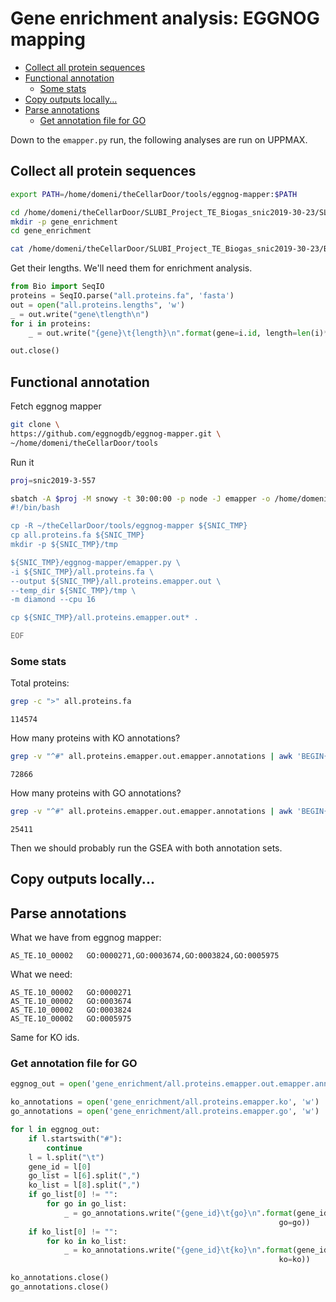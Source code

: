 # Gene enrichment analysis: EGGNOG mapping

<!-- TOC START min:2 max:5 link:true asterisk:false update:true -->
- [Collect all protein sequences](#collect-all-protein-sequences)
- [Functional annotation](#functional-annotation)
    - [Some stats](#some-stats)
- [Copy outputs locally...](#copy-outputs-locally)
- [Parse annotations](#parse-annotations)
    - [Get annotation file for GO](#get-annotation-file-for-go)
<!-- TOC END -->

Down to the `emapper.py` run, the following analyses are run on UPPMAX.

## Collect all protein sequences

```bash
export PATH=/home/domeni/theCellarDoor/tools/eggnog-mapper:$PATH

cd /home/domeni/theCellarDoor/SLUBI_Project_TE_Biogas_snic2019-30-23/SLUBI_analyses
mkdir -p gene_enrichment
cd gene_enrichment

cat /home/domeni/theCellarDoor/SLUBI_Project_TE_Biogas_snic2019-30-23/Binning/Bins/*/*.faa > all.proteins.fa
```

Get their lengths. We'll need them for enrichment analysis.

```python
from Bio import SeqIO
proteins = SeqIO.parse("all.proteins.fa", 'fasta')
out = open("all.proteins.lengths", 'w')
_ = out.write("gene\tlength\n")
for i in proteins:
    _ = out.write("{gene}\t{length}\n".format(gene=i.id, length=len(i)*3))

out.close()
```

## Functional annotation

Fetch eggnog mapper

```bash
git clone \
https://github.com/eggnogdb/eggnog-mapper.git \
~/home/domeni/theCellarDoor/tools
```

Run it

```bash
proj=snic2019-3-557

sbatch -A $proj -M snowy -t 30:00:00 -p node -J emapper -o /home/domeni/theCellarDoor/SLUBI_Project_TE_Biogas_snic2019-30-23/SLUBI_analyses/logs/emapper.log<<'EOF'
#!/bin/bash

cp -R ~/theCellarDoor/tools/eggnog-mapper ${SNIC_TMP}
cp all.proteins.fa ${SNIC_TMP}
mkdir -p ${SNIC_TMP}/tmp

${SNIC_TMP}/eggnog-mapper/emapper.py \
-i ${SNIC_TMP}/all.proteins.fa \
--output ${SNIC_TMP}/all.proteins.emapper.out \
--temp_dir ${SNIC_TMP}/tmp \
-m diamond --cpu 16

cp ${SNIC_TMP}/all.proteins.emapper.out* .

EOF
```

### Some stats

Total proteins:

```bash
grep -c ">" all.proteins.fa
```

```
114574
```

How many proteins with KO annotations?

```bash
grep -v "^#" all.proteins.emapper.out.emapper.annotations | awk 'BEGIN{FS="\t"}{print $1, $7, $9}' | grep -c ko
```

```
72866
```

How many proteins with GO annotations?

```bash
grep -v "^#" all.proteins.emapper.out.emapper.annotations | awk 'BEGIN{FS="\t"}{print $1, $7, $9}' | grep -c GO
```

```
25411
```

Then we should probably run the GSEA with both annotation sets.

## Copy outputs locally...

## Parse annotations

What we have from eggnog mapper:

```
AS_TE.10_00002   GO:0000271,GO:0003674,GO:0003824,GO:0005975
```

What we need:

```
AS_TE.10_00002   GO:0000271
AS_TE.10_00002   GO:0003674
AS_TE.10_00002   GO:0003824
AS_TE.10_00002   GO:0005975
```

Same for KO ids.

### Get annotation file for GO

```python
eggnog_out = open('gene_enrichment/all.proteins.emapper.out.emapper.annotations', 'r')

ko_annotations = open('gene_enrichment/all.proteins.emapper.ko', 'w')
go_annotations = open('gene_enrichment/all.proteins.emapper.go', 'w')

for l in eggnog_out:
    if l.startswith("#"):
        continue
    l = l.split("\t")
    gene_id = l[0]
    go_list = l[6].split(",")
    ko_list = l[8].split(",")
    if go_list[0] != "":
        for go in go_list:
            _ = go_annotations.write("{gene_id}\t{go}\n".format(gene_id=gene_id,
                                                            go=go))
    if ko_list[0] != "":
        for ko in ko_list:
            _ = ko_annotations.write("{gene_id}\t{ko}\n".format(gene_id=gene_id,
                                                            ko=ko))

ko_annotations.close()
go_annotations.close()
```
